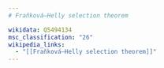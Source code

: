 ```yaml
---
# Fraňková–Helly selection theorem

wikidata: Q5494134
msc_classification: "26"
wikipedia_links:
  - "[[Fraňková–Helly selection theorem]]"
---
```

